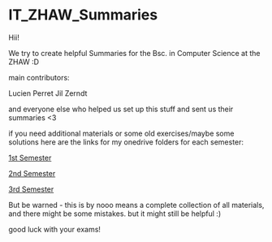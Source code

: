 # IT_ZHAW_Summaries

Hii!

We try to create helpful Summaries for the Bsc. in Computer Science at the ZHAW :D

main contributors:

Lucien Perret
Jil Zerndt

and everyone else who helped us set up this stuff and sent us their summaries <3

if you need additional materials or some old exercises/maybe some solutions here are the links for my onedrive folders for each semester:

[1st Semester](https://1drv.ms/f/c/afd97e7ad59da4bd/Er2kndV6ftkggK_G1wAAAAABtHiyXso7GRCRnor1hlx3bw?e=LNWanR)

[2nd Semester](https://1drv.ms/f/c/afd97e7ad59da4bd/Er2kndV6ftkggK9g_QAAAAABhQZ4Hnc_Q_qu4_9HnKrlow?e=9U21ve)

[3rd Semester](https://1drv.ms/f/c/afd97e7ad59da4bd/Er2kndV6ftkggK_J7gEAAAABFcn92fR31BmX3umK7N49pQ?e=SZ9S1s)

But be warned - this is by nooo means a complete collection of all materials, and there might be some mistakes. but it might still be helpful :)

good luck with your exams!